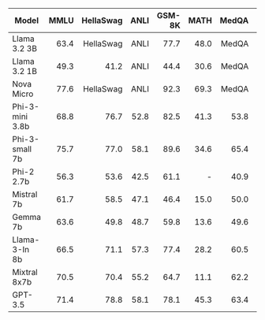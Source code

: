 | Model            | MMLU | HellaSwag | ANLI | GSM-8K | MATH | MedQA | AGIEval | TriviaQA | Arc-C | Arc-E | PIQA | SociQA | BigBench-Hard | WinoGrande | OpenBookQA | BoolQ | CommonSenseQA | TruthfulQA | HumanEval | MBPP | GPQA | MT Bench |
|------------------|------:|----------:|-----:|-------:|-----:|------:|--------:|---------:|------:|------:|-----:|-------:|--------------:|-----------:|-----------:|------:|--------------:|-----------:|----------:|-----:|------:|---------:|
| Llama 3.2 3B            | 63.4 | HellaSwag | ANLI | 77.7 | 48.0 | MedQA | AGIEval | TriviaQA | 78.6 | Arc-E | PIQA | SociQA | BigBench-Hard | WinoGrande | OpenBookQA | BoolQ | CommonSenseQA | TruthfulQA | 69.8 | MBPP | GPQA | MT Bench |
| Llama 3.2 1B            | 49.3 | 41.2 | ANLI | 44.4 | 30.6 | MedQA | AGIEval | TriviaQA | 59.4 | Arc-E | PIQA | SociQA | BigBench-Hard | WinoGrande | OpenBookQA | BoolQ | CommonSenseQA | TruthfulQA | HumanEval | MBPP | 27.2| MT Bench |
| Nova Micro  | 77.6 | HellaSwag | ANLI | 92.3 | 69.3 | MedQA | AGIEval | TriviaQA | 90.2 | Arc-E | PIQA | SociQA | 79.5 | WinoGrande | OpenBookQA | BoolQ | CommonSenseQA | TruthfulQA | HumanEval | MBPP | 40.0 | MT Bench |
| Phi-3-mini 3.8b  | 68.8  | 76.7      | 52.8 | 82.5   | 41.3 | 53.8  | 37.5    | 64.0     | 84.9  | 94.6  | 84.2 | 76.6   | 71.7          | 70.8       | 83.2       | 77.2  | 80.2          | 65.0       | 58.5      | 70.0 | 32.8  | 8.38      |
| Phi-3-small 7b   | 75.7  | 77.0      | 58.1 | 89.6   | 34.6 | 65.4  | 45.1    | 58.1     | 90.7  | 97.0  | 86.9 | 79.2   | 79.1          | 81.5       | 88.0       | 84.8  | 80.0          | 70.2       | 61.0      | 71.7 | 34.3  | 8.70      |
| Phi-2 2.7b       | 56.3  | 53.6      | 42.5 | 61.1   | -    | 40.9  | 29.8    | 45.2     | 75.9  | 88.5  | 60.2 | 68.3   | 59.4          | 54.7       | 73.6       | -     | 69.3          | -          | 59.0      | 60.6 | -     | -         |
| Mistral 7b       | 61.7  | 58.5      | 47.1 | 46.4   | 15.0 | 50.0  | 35.1    | 75.2     | 78.6  | 90.6  | 77.7 | 74.6   | 57.3          | 54.2       | 79.8       | 72.2  | 72.6          | 53.0       | 28.0      | 50.8 | -     | -         |
| Gemma 7b         | 63.6  | 49.8      | 48.7 | 59.8   | 13.6 | 49.6  | 42.1    | 72.3     | 78.3  | 91.4  | 78.1 | 65.5   | 59.6          | 55.6       | 78.6       | 66.0  | 76.2          | 52.1       | 34.1      | 51.5 | -     | -         |
| Llama-3-In 8b    | 66.5  | 71.1      | 57.3 | 77.4   | 28.2 | 60.5  | 42.0    | 67.7     | 82.8  | 93.4  | 75.7 | 73.9   | 51.5          | 65.0       | 82.6       | 80.9  | 79.0          | 63.2       | 60.4      | 67.7 | -     | -         |
| Mixtral 8x7b     | 70.5  | 70.4      | 55.2 | 64.7   | 11.1 | 62.2  | 45.2    | 82.2     | 87.3  | 95.6  | 86.0 | 75.9   | 69.7          | 62.0       | 85.8       | 77.6  | 78.1          | 60.1       | 37.8      | 60.2 | -     | -         |
| GPT-3.5          | 71.4  | 78.8      | 58.1 | 78.1   | 45.3 | 63.4  | 48.4    | 85.8     | 87.4  | 96.3  | 86.6 | 68.3   | 68.32         | 68.8       | 86.0       | 79.1  | 79.6          | 85.8       | 62.2      | 77.8 | 29.0  | 8.35      |

